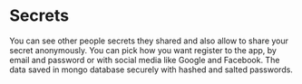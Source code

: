 # Secrets
You can see other people secrets they shared and also allow to share your secret anonymously.
You can pick how you want register to the app, by email and password or with social media like Google and Facebook.
The data saved in mongo database securely with hashed and salted passwords.
